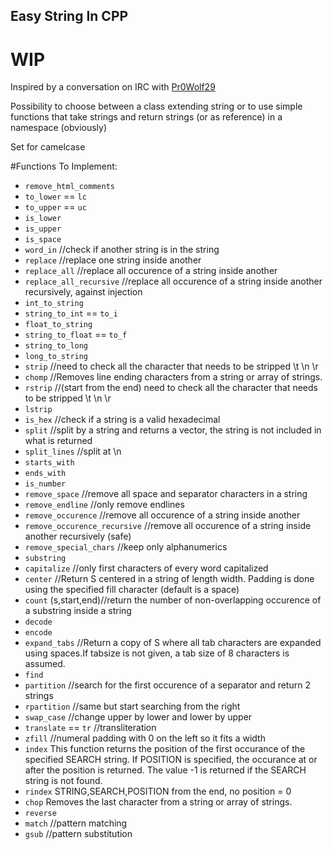 Easy String In CPP
-------------------


# WIP #


Inspired by a conversation on IRC with [Pr0Wolf29](https://github.com/Pr0Wolf29/)


Possibility to choose between a class extending string or to use simple
functions that take strings and return strings (or as reference) in a namespace (obviously)

Set for camelcase


#Functions To Implement:


* `remove_html_comments`
* `to_lower` == `lc`
* `to_upper` == `uc`
* `is_lower`
* `is_upper`
* `is_space`
* `word_in` //check if another string is in the string
* `replace` //replace one string inside another
* `replace_all` //replace all occurence of a string inside another
* `replace_all_recursive` //replace all occurence of a string inside another recursively, against injection
* `int_to_string`
* `string_to_int` == `to_i`
* `float_to_string`
* `string_to_float` == `to_f`
* `string_to_long`
* `long_to_string`
* `strip` //need to check all the character that needs to be stripped \t \n \r
* `chomp` //Removes line ending characters from a string or array of strings.
* `rstrip` //(start from the end) need to check all the character that needs to be stripped \t \n \r
* `lstrip`
* `is_hex` //check if a string is a valid hexadecimal
* `split` //split by a string and returns a vector, the string is not included in what is returned
* `split_lines` //split at \n
* `starts_with`
* `ends_with`
* `is_number`
* `remove_space` //remove all space and separator characters in a string
* `remove_endline` //only remove endlines
* `remove_occurence` //remove all occurence of a string inside another
* `remove_occurence_recursive` //remove all occurence of a string inside another recursively (safe)
* `remove_special_chars` //keep only alphanumerics
* `substring`
* `capitalize` //only first characters of every word capitalized
* `center` //Return S centered in a string of length width. Padding is done using the specified fill character (default is a space)
* `count` (s,start,end)//return the number of non-overlapping occurence of a substring inside a string
* `decode`
* `encode`
* `expand_tabs` //Return a copy of S where all tab characters are expanded using spaces.If tabsize is not given, a tab size of 8 characters is assumed.
* `find`
* `partition` //search for the first occurence of a separator and return 2 strings
* `rpartition` //same but start searching from the right
* `swap_case` //change upper by lower and lower by upper
* `translate` == `tr` //transliteration
* `zfill` //numeral padding with 0 on the left so it fits a width
* `index` This function returns the position of the first occurance of the specified SEARCH string. If POSITION is specified, the occurance at or after the position is returned. The value -1 is returned if the SEARCH string is not found.
* `rindex` STRING,SEARCH,POSITION from the end, no position = 0
* `chop` Removes the last character from a string or array of strings.
* `reverse`
* `match` //pattern matching
* `gsub` //pattern substitution
